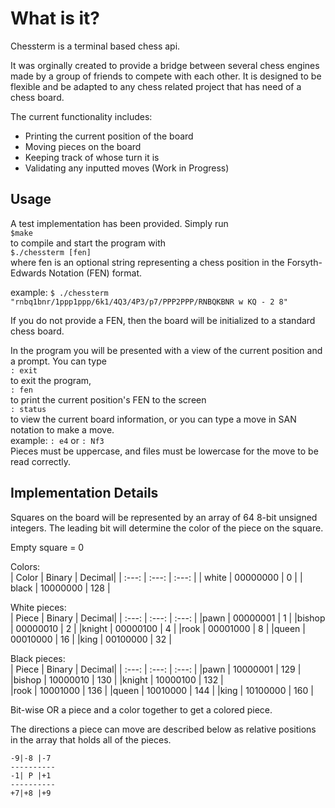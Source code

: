# What is it?
Chessterm is a terminal based chess api. 

It was orginally created to provide a bridge between several chess engines made
by a group of friends to compete with each other. It is designed to be flexible
and be adapted to any chess related project that has need of a chess board.

The current functionality includes:
 - Printing the current position of the board
 - Moving pieces on the board
 - Keeping track of whose turn it is
 - Validating any inputted moves (Work in Progress)  
## Usage
A test implementation has been provided. Simply run  
`$make`  
to compile and start
the program with  
`$./chessterm [fen]`  
where fen is an optional string 
representing a chess position in the Forsyth-Edwards Notation (FEN) format.

example: `$ ./chessterm "rnbq1bnr/1ppp1ppp/6k1/4Q3/4P3/p7/PPP2PPP/RNBQKBNR w KQ - 2 8"`

If you do not provide a FEN, then the board will be initialized to a standard
chess board.

In the program you will be presented with a view of the current position and
a prompt. You can type  
`: exit`  
to exit the program,  
`: fen`  
to print the current position's FEN to the screen  
`: status`  
to view the current board information, or you can type a move in SAN notation
to make a move.  
example: `: e4` or `: Nf3`  
Pieces must be uppercase, and files must be lowercase for the move to be read
correctly.

## Implementation Details
Squares on the board will be represented by an array of 64 8-bit unsigned 
integers.  The leading bit will determine the color of the piece on the square.

Empty square = 0  

Colors:    
| Color     | Binary    | Decimal|
| :---:     | :---:     | :---:  |
| white     | 00000000  | 0      |
| black     | 10000000  | 128    |

White pieces:  
| Piece     | Binary    | Decimal|
| :---:     | :---:     | :---:  |
|pawn       | 00000001  | 1      |
|bishop     | 00000010  | 2      | 
|knight     | 00000100  | 4      |
|rook       | 00001000  | 8      |
|queen      | 00010000  | 16     | 
|king       | 00100000  | 32     | 

Black pieces:  
| Piece     | Binary    | Decimal|
| :---:     | :---:     | :---:  |
|pawn       | 10000001  | 129    | 
|bishop     | 10000010  | 130    | 
|knight     | 10000100  | 132    |    
|rook       | 10001000  | 136    | 
|queen      | 10010000  | 144    | 
|king       | 10100000  | 160    | 

Bit-wise OR a piece and a color together to get a colored piece.

The directions a piece can move are described below as relative positions in
the array that holds all of the pieces.

    -9|-8 |-7
    ----------
    -1| P |+1  
    ----------  
    +7|+8 |+9

